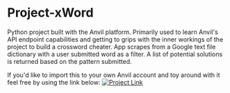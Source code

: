 # Project-xWord
Python project built with the Anvil platform. Primarily used to learn Anvil's API endpoint capabilities and getting to grips with the inner workings of the project to build a crossword cheater. App scrapes from a Google text file dictionary with a user submitted word as a filter. A list of potential solutions is returned based on the pattern submitted.

If you'd like to import this to your own Anvil account and toy around with it feel free by using the link below:
[![Project Link](https://i.imgur.com/QQQOskt.png)](https://anvil.works/build#clone:FONOLVFJSJL3P3U2=KMJUCJXIELGZ6WL3P2FHIARS)
